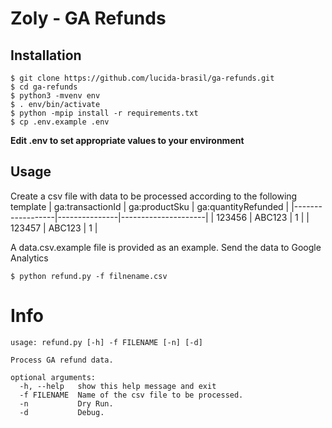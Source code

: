 # Zoly - GA Refunds

## Installation
```
$ git clone https://github.com/lucida-brasil/ga-refunds.git
$ cd ga-refunds
$ python3 -mvenv env
$ . env/bin/activate
$ python -mpip install -r requirements.txt
$ cp .env.example .env
```

**Edit .env to set appropriate values to your environment**

## Usage
Create a csv file with data to be processed according to the following template
| ga:transactionId | ga:productSku | ga:quantityRefunded |
|------------------|---------------|---------------------|
| 123456           | ABC123        | 1                   |
| 123457           | ABC123        | 1                   |

A data.csv.example file is provided as an example.
Send the data to Google Analytics
```
$ python refund.py -f filnename.csv
```

# Info
```
usage: refund.py [-h] -f FILENAME [-n] [-d]

Process GA refund data.

optional arguments:
  -h, --help   show this help message and exit
  -f FILENAME  Name of the csv file to be processed.
  -n           Dry Run.
  -d           Debug.
```